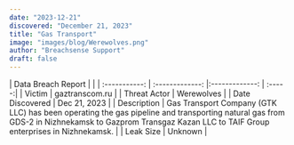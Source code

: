 ```yaml
---
date: "2023-12-21"
discovered: "December 21, 2023"
title: "Gas Transport"
image: "images/blog/Werewolves.png"
author: "Breachsense Support"
draft: false
---
```


| Data Breach Report           |              | 
| :-----------: | :-------------:     |:-------------:    | :-----:|
| Victim      | gaztranscom.ru      | 
| Threat Actor      | Werewolves      | 
| Date Discovered      | Dec 21, 2023      | 
| Description      | Gas Transport Company (GTK LLC) has been operating the gas pipeline and transporting natural gas from GDS-2 in Nizhnekamsk to Gazprom Transgaz Kazan LLC to TAIF Group enterprises in Nizhnekamsk.      | 
| Leak Size      | Unknown      | 

